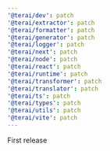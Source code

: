 ```yaml
---
'@terai/dev': patch
'@terai/extractor': patch
'@terai/formatter': patch
'@terai/generator': patch
'@terai/logger': patch
'@terai/next': patch
'@terai/node': patch
'@terai/react': patch
'@terai/runtime': patch
'@terai/transformer': patch
'@terai/translator': patch
'@terai/ts': patch
'@terai/types': patch
'@terai/utils': patch
'@terai/vite': patch
---
```


First release

